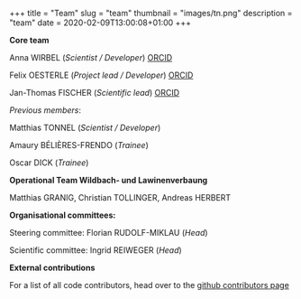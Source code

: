 +++
title = "Team"
slug = "team"
thumbnail = "images/tn.png"
description = "team"
date = 2020-02-09T13:00:08+01:00
+++



**Core team**

Anna WIRBEL (*Scientist / Developer*) [ORCID](https://orcid.org/0000-0001-7149-8625)

Felix OESTERLE (*Project lead / Developer*) [ORCID](https://orcid.org/0000-0002-7772-6884)

Jan-Thomas FISCHER (*Scientific lead*) [ORCID](https://orcid.org/0000-0001-5179-6457)

*Previous members*:

Matthias TONNEL (*Scientist / Developer*) 

Amaury BÉLIÈRES-FRENDO (*Trainee*)

Oscar DICK (*Trainee*)

**Operational Team Wildbach- und Lawinenverbaung**

Matthias GRANIG, Christian TOLLINGER, Andreas HERBERT

**Organisational committees:**

Steering committee:  Florian RUDOLF-MIKLAU (*Head*)

Scientific committee:  Ingrid REIWEGER (*Head*) 

**External contributions**

For a list of all code contributors, head over to the [github contributors page](https://github.com/avaframe/AvaFrame/graphs/contributors)
